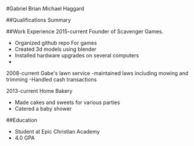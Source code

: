 

#Gabriel Brian Michael Haggard

##Qualifications Summary


##Work Experience
2015-current Founder of Scavenger Games.
- Organized github repo For games
- Created 3d models using blender 
- Installed hardware upgrades on several computers
- 
2008-current Gabe's lawn service
-maintained laws including mowing and trimming
-Handled cash transactions

2013-current Home Bakery
- Made cakes and sweets for various parties
- Catered a baby shower

 
##Education
- Student at Epic Christian Academy
- 4.0 GPA



	
